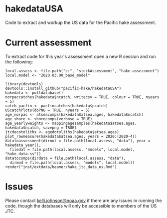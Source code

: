 # hakedataUSA
Code to extract and workup the US data for the Pacific hake assessment.

# Current assessment
To extract code for this year's assessment open a new R session and run the following:
```
local.assess <- file.path("c:", "stockAssessment", "hake-assessment")
local.model <- "2020.03.00_base_model"

library(devtools)
devtools::install_github("pacific-hake/hakedataUSA")
hakedata <- pulldatabase()
norpaccatches(hakedata$ncatch, writecsv = TRUE, colour = TRUE, nyears = 5)
catch_pacfin <- pacfincatches(hakedata$pcatch)
UScatchPlots(doPNG = TRUE, nyears = 5)
age_norpac <- atseacomps(hakedata$atsea.ages, hakedata$ncatch)
age_shore <- shorecomps(verbose = TRUE)
age_yearlyweights <- mappingagesamples(hakedata$atsea.ages, hakedata$ncatch, savepng = TRUE)
jtcdecotoliths <- agedotoliths(hakedata$atsea.ages)
plot_rawmeasure(hakedata$atsea.ages, years = 2020:(2020-4))
datatoassessment(dirout = file.path(local.assess, "data"), year = hakedata_year(), 
  filedat = file.path(local.assess, "models", local.model, "hake_data.ss"))
datatocomps(dirdata = file.path(local.assess, "data"),
  dirmod = file.path(local.assess, "models", local.model))
render("inst/extdata/beamer/hake_jtc_data_us.Rmd")
```

# Issues
Please contact kelli.johnson@noaa.gov if there are any issues in running the code, though the databases will only be accessible to members of the US JTC.
